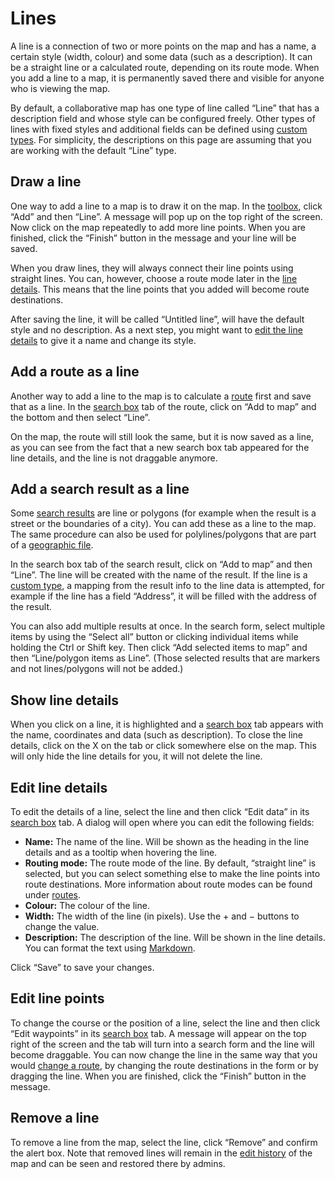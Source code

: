# Lines

A line is a connection of two or more points on the map and has a name, a certain style (width, colour) and some data (such as a description). It can be a straight line or a calculated route, depending on its route mode. When you add a line to a map, it is permanently saved there and visible for anyone who is viewing the map.

By default, a collaborative map has one type of line called “Line” that has a description field and whose style can be configured freely. Other types of lines with fixed styles and additional fields can be defined using [custom types](../types/). For simplicity, the descriptions on this page are assuming that you are working with the default “Line” type.

## Draw a line

One way to add a line to a map is to draw it on the map. In the [toolbox](../ui/#toolbox), click “Add” and then “Line”. A message will pop up on the top right of the screen. Now click on the map repeatedly to add more line points. When you are finished, click the “Finish” button in the message and your line will be saved.

When you draw lines, they will always connect their line points using straight lines. You can, however, choose a route mode later in the [line details](#edit-line-details). This means that the line points that you added will become route destinations.

<Screencast :desktop="require('./draw.mp4')" :mobile="require('./draw-mobile.mp4')"></Screencast>

After saving the line, it will be called “Untitled line”, will have the default style and no description. As a next step, you might want to [edit the line details](#edit-line-details) to give it a name and change its style.

## Add a route as a line

Another way to add a line to the map is to calculate a [route](../route/) first and save that as a line. In the [search box](../ui/#search-box) tab of the route, click on “Add to map” and the bottom and then select “Line”.

On the map, the route will still look the same, but it is now saved as a line, as you can see from the fact that a new search box tab appeared for the line details, and the line is not draggable anymore.

<Screencast :desktop="require('./add-route.mp4')" :mobile="require('./add-route-mobile.mp4')"></Screencast>

## Add a search result as a line

Some [search results](../search/) are line or polygons (for example when the result is a street or the boundaries of a city). You can add these as a line to the map. The same procedure can also be used for polylines/polygons that are part of a [geographic file](../files/).

In the search box tab of the search result, click on “Add to map” and then “Line”. The line will be created with the name of the result. If the line is a [custom type](../types/), a mapping from the result info to the line data is attempted, for example if the line has a field “Address”, it will be filled with the address of the result.

<Screencast :desktop="require('./add-result.mp4')" :mobile="require('./add-result-mobile.mp4')"></Screencast>

You can also add multiple results at once. In the search form, select multiple items by using the “Select all” button or clicking individual items while holding the Ctrl or Shift key. Then click “Add selected items to map” and then “Line/polygon items as Line”. (Those selected results that are markers and not lines/polygons will not be added.)

<Screencast :desktop="require('./add-results.mp4')" :mobile="require('./add-results-mobile.mp4')"></Screencast>

## Show line details

When you click on a line, it is highlighted and a [search box](../ui/#search-box) tab appears with the name, coordinates and data (such as description). To close the line details, click on the X on the tab or click somewhere else on the map. This will only hide the line details for you, it will not delete the line.

## Edit line details

To edit the details of a line, select the line and then click “Edit data” in its [search box](../ui/#search-box) tab. A dialog will open where you can edit the following fields:
* **Name:** The name of the line. Will be shown as the heading in the line details and as a tooltip when hovering the line.
* **Routing mode:** The route mode of the line. By default, “straight line” is selected, but you can select something else to make the line points into route destinations. More information about route modes can be found under [routes](../routes/#route-modes).
* **Colour:** The colour of the line.
* **Width:** The width of the line (in pixels). Use the + and &minus; buttons to change the value.
* **Description:** The description of the line. Will be shown in the line details. You can format the text using [Markdown](https://github.com/adam-p/markdown-here/wiki/Markdown-Cheatsheet).

Click “Save” to save your changes.

<Screencast :desktop="require('./edit-details.mp4')" :mobile="require('./edit-details-mobile.mp4')"></Screencast>

## Edit line points

To change the course or the position of a line, select the line and then click “Edit waypoints” in its [search box](../ui/#search-box) tab. A message will appear on the top right of the screen and the tab will turn into a search form and the line will become draggable. You can now change the line in the same way that you would [change a route](../routes/#drag-a-route), by changing the route destinations in the form or by dragging the line. When you are finished, click the “Finish” button in the message.

<Screencast :desktop="require('./drag.mp4')" :mobile="require('./drag-mobile.mp4')"></Screencast>

## Remove a line

To remove a line from the map, select the line, click “Remove” and confirm the alert box. Note that removed lines will remain in the [edit history](../history/) of the map and can be seen and restored there by admins.

<Screencast :desktop="require('./remove.mp4')" :mobile="require('./remove-mobile.mp4')"></Screencast>